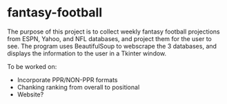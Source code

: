 # fantasy-football

The purpose of this project is to collect weekly fantasy football projections from ESPN, Yahoo, and NFL databases, and project them for the user to see. The program uses BeautifulSoup to webscrape the 3 databases, and displays the information to the user in a Tkinter window.

To be worked on:
- Incorporate PPR/NON-PPR formats
- Chanking ranking from overall to positional
- Website?
